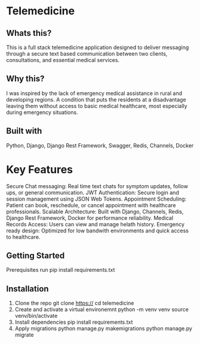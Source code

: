 # Telemedicine

## Whats this?
This is a full stack telemedicine application designed to deliver messaging through a secure text based communication between two clients, consultations, and essential medical services.

## Why this?
I was inspired by the lack of emergency medical assistance in rural and developing regions. A condition that puts the residents at a disadvantage leaving them without access to basic medical healthcare, most especially during emergency situations.

## Built with
Python, Django, Django Rest Framework, Swagger, Redis, Channels, Docker

# Key Features
 Secure Chat messaging: Real time text chats for symptom updates, follow ups, or general communication.
 JWT Authentication: Secure login and session management using JSON Web Tokens.
 Appointment Scheduling: Patient can book, reschedule, or cancel appointment with healthcare professionals.
 Scalable Architecture: Built with Django, Channels, Redis, Django Rest Framework, Docker for performance reliability.
 Medical Records Access: Users can view and manage helath history.
 Emergency ready design: Optimized for low bandwith environments and quick access to healthcare.

## Getting Started
Prerequisites
run pip install requirements.txt
## Installation
1. Clone the repo 
    git clone [https://](https://github.com/emzzy/telemedicine.git)
    cd telemedicine
2. Create and activate a virtual environemnt
    python -m venv venv
    source venv/bin/activate
3. Install dependencies
    pip install requirements.txt
4. Apply migrations
    python manage.py makemigrations
    python manage.py migrate